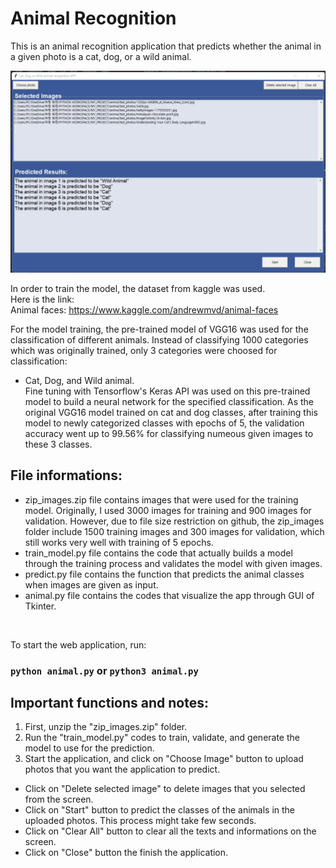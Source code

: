 # Animal Recognition

This is an animal recognition application that predicts whether the animal in a given photo is a cat, dog, or a wild animal. <br />

![Example image of this web application](app_screenshot.png) <br />

In order to train the model, the dataset from kaggle was used. <br />
Here is the link: <br />
Animal faces: https://www.kaggle.com/andrewmvd/animal-faces <br />

For the model training, the pre-trained model of VGG16 was used for the classification of different animals. Instead of classifying 1000 categories which was originally trained, only 3 categories were choosed for classification: <br />
- Cat, Dog, and Wild animal. <br />
Fine tuning with Tensorflow's Keras API was used on this pre-trained model to build a neural network for the specified classification. As the original VGG16 model trained on cat and dog classes, after training this model to newly categorized classes with epochs of 5, the validation accuracy went up to 99.56% for classifying numeous given images to these 3 classes. <br />

## File informations: <br />
- zip_images.zip file contains images that were used for the training model. Originally, I used 3000 images for training and 900 images for validation. However, due to file size restriction on github, the zip_images folder include 1500 training images and 300 images for validation, which still works very well with training of 5 epochs. <br />
- train_model.py file contains the code that actually builds a model through the training process and validates the model with given images. <br />
- predict.py file contains the function that predicts the animal classes when images are given as input. <br />
- animal.py file contains the codes that visualize the app through GUI of Tkinter. <br />
<br />

To start the web application, run:
### `python animal.py` or `python3 animal.py`

## Important functions and notes: <br />
1. First, unzip the "zip_images.zip" folder. <br />
2. Run the "train_model.py" codes to train, validate, and generate the model to use for the prediction. <br />
3. Start the application, and click on "Choose Image" button to upload photos that you want the application to predict. <br />
- Click on "Delete selected image" to delete images that you selected from the screen. <br />
- Click on "Start" button to predict the classes of the animals in the uploaded photos. This process might take few seconds.<br />
- Click on "Clear All" button to clear all the texts and informations on the screen. <br />
- Click on "Close" button the finish the application.
